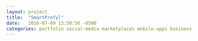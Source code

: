 ```yaml
---
layout: project
title:  "SmartProfyl"
date:   2016-07-09 13:50:56 -0500
categories: portfolio social-media marketplaces mobile-apps business
---
```

